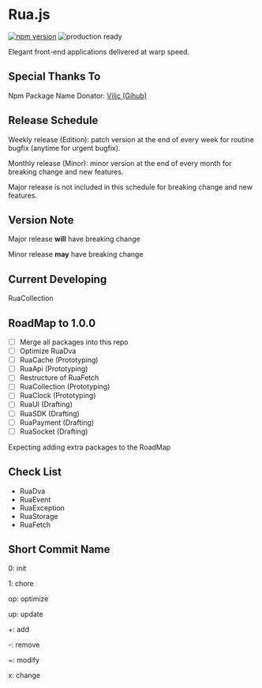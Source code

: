 # Rua.js

[![npm version](https://badge.fury.io/js/rua.svg)](https://badge.fury.io/js/rua)
![production ready](https://img.shields.io/badge/production--ready-YES-brightgreen.svg)

Elegant front-end applications delivered at warp speed.

## Special Thanks To
Npm Package Name Donator: [Vilic (Gihub)](https://github.com/vilic)

## Release Schedule
Weekly release (Edition): patch version at the end of every week for routine bugfix (anytime for urgent bugfix).

Monthly release (Minor): minor version at the end of every month for breaking change and new features.

Major release is not included in this schedule for breaking change and new features.

## Version Note
Major release **will** have breaking change

Minor release **may** have breaking change

## Current Developing
RuaCollection

## RoadMap to 1.0.0
- [ ] Merge all packages into this repo
- [ ] Optimize RuaDva
- [ ] RuaCache (Prototyping)
- [ ] RuaApi (Prototyping)
- [ ] Restructure of RuaFetch
- [ ] RuaCollection (Prototyping)
- [ ] RuaClock (Prototyping)
- [ ] RuaUI (Drafting)
- [ ] RuaSDK (Drafting)
- [ ] RuaPayment (Drafting)
- [ ] RuaSocket (Drafting)

Expecting adding extra packages to the RoadMap

## Check List
- RuaDva
- RuaEvent
- RuaException
- RuaStorage
- RuaFetch

## Short Commit Name
0: init

1: chore

op: optimize

up: update

+: add

-: remove

~: modify

x: change

